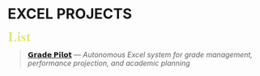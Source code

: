 # EXCEL PROJECTS

[<img src=./images/cw_list.png height=20>](.)

> [**𝗚𝗿𝗮𝗱𝗲 𝗣𝗶𝗹𝗼𝘁**](./tree/main/Grade_Pilot)  _— Autonomous Excel system for grade management, performance projection, and academic planning_

